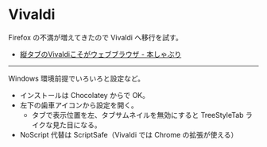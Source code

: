 # Vivaldi
Firefox の不満が増えてきたので Vivaldi へ移行を試す。
- [縦タブのVivaldiこそがウェブブラウザ - 本しゃぶり](http://honeshabri.hatenablog.com/entry/vertical_tab)

---

Windows 環境前提でいろいろと設定など。
- インストールは Chocolatey からで OK。
- 左下の歯車アイコンから設定を開く。
    - タブで表示位置を左、タブサムネイルを無効にすると TreeStyleTab ライクな見た目になる。
- NoScript 代替は ScriptSafe（Vivaldi では Chrome の拡張が使える）